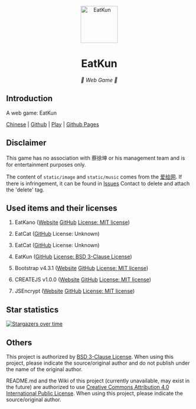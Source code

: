 <p align="center">
  <a href="https://chicxk.pages.dev/gai1/"><img src="favicon.ico" width="100" height="100" alt="EatKun"></a>
</p>
<div align="center">

# EatKun

_🦌 Web Game 🥛_

</div>


## Introduction

A web game: EatKun

[Chinese](README.md)
|
[Github](https://github.com/fgfobdpqjs)
|
[Play](https://chicxk.pages.dev/gai1/)
|
[Github Pages](https://fgfobdpqjs.github.io/EatKunGai1/)

## Disclaimer

This game has no association with 蔡徐坤 or his management team and is for entertainment purposes only.

The content of `static/image` and `static/music` comes from the [爱给网](https://www.aigei.com/s?q=%E8%94%A1%E5%BE%90%E5%9D%A4&type=sound). If there is infringement, it can be found in [Issues](https://github.com/fgfobdpqjs/EatKunGai1/issues) Contact to delete and attach the 'delete' tag.

## Used items and their licenses

1. EatKano ([Website](https://xingye.me/game/eatkano) [GitHub](https://github.com/arcxingye/EatKano) [License: MIT license](https://raw.githubusercontent.com/arcxingye/EatKano/refs/heads/main/LICENSE))

2. EatCat ([GitHub](https://github.com/122440367/eatcat) License: Unknown)

3. EatCat ([GitHub](https://github.com/Webpage-gh/eatcat) License: Unknown)

4. EatKun ([GitHub](https://github.com/fgfobdpqjs/EatKun) [License: BSD 3-Clause License](https://raw.githubusercontent.com/fgfobdpqjs/EatKun/refs/heads/main/LICENSE))

5. Bootstrap v4.3.1 ([Website](https://getbootstrap.com/) [GitHub](https://github.com/twbs/bootstrap/releases/v4.3.1) [License: MIT license](https://raw.githubusercontent.com/twbs/bootstrap/refs/heads/main/LICENSE))

6. CREATEJS v1.0.0 ([Website](http://createjs.com/) [GitHub](https://github.com/CreateJS/CreateJS) [License: MIT license](https://raw.githubusercontent.com/CreateJS/CreateJS/refs/heads/master/LICENSE))

7. JSEncrypt ([Website](https://travistidwell.com/jsencrypt) [GitHub](https://github.com/travist/jsencrypt) [License: MIT license](https://raw.githubusercontent.com/travist/jsencrypt/refs/heads/master/LICENSE.txt))

## Star statistics

[![Stargazers over time](https://starchart.cc/fgfobdpqjs/EatKunGai1.svg?variant=adaptive)](https://starchart.cc/fgfobdpqjs/EatKunGai1)

## Others

This project is authorized by [BSD 3-Clause License](https://raw.githubusercontent.com/fgfobdpqjs/EatKunGai1/refs/heads/main/LICENSE-code). When using this project, please indicate the source/original author and do not publish under the name of the original author.

README.md and the Wiki of this project (currently unavailable, may exist in the future) are authorized to use [Creative Commons Attribution 4.0 International Public License](https://raw.githubusercontent.com/fgfobdpqjs/EatKunGai1/refs/heads/main/LICENSE-text). When using this project, please indicate the source/original author.